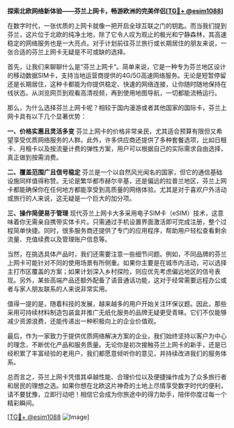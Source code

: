 **探索北欧网络新体验——芬兰上网卡，畅游欧洲的完美伴侣[[TG💪+ @esim1088](https://t.me/s/esim1088)]**

在数字时代，一张优质的上网卡就像一把开启全球互联之门的钥匙。而当我们提到芬兰，这片位于北欧的纯净土地，除了它令人叹为观止的极光和宁静森林，其高速稳定的网络服务也是一大亮点。对于计划前往芬兰旅行或长期居住的朋友来说，一张合适的芬兰上网卡无疑是不可或缺的选择。

首先，让我们来聊聊什么是“芬兰上网卡”。简单来说，它是一种专为芬兰地区设计的移动数据SIM卡，支持当地运营商提供的4G/5G高速网络服务。无论是短暂停留还是长期居住，这种卡都能为你提供稳定、快速的网络连接，让你随时随地保持在线状态。从浏览网页到观看高清视频，再到使用地图导航，一切都能流畅运行。

那么，为什么选择芬兰上网卡呢？相较于国内漫游或者其他国家的国际卡，芬兰上网卡具有以下几个显著优势：

**一、价格实惠且灵活多变**
芬兰上网卡的价格非常亲民，尤其适合预算有限但又希望享受优质网络服务的人群。此外，许多供应商还提供了多种套餐选项，比如日租卡、月租卡以及按流量计费的弹性方案，用户可以根据自己的实际需求自由选择，真正做到按需消费。

**二、覆盖范围广且信号稳定**
芬兰是一个以自然风光闻名的国家，但它的通信基础设施同样值得称赞。无论是繁华都市赫尔辛基，还是偏远的拉普兰地区，芬兰上网卡都能确保你在任何地方都能享受到高质量的网络体验。尤其是对于喜欢户外活动或旅行的人来说，这无疑是一个巨大的加分项。

**三、操作简便易于管理**
现代芬兰上网卡大多采用电子SIM卡（eSIM）技术，这意味着你无需亲自携带实体卡片。只需通过手机设置界面激活即可完成注册，整个过程简单快捷。同时，很多服务商还提供了专门的应用程序，帮助用户轻松查看剩余流量、充值续费以及管理账户信息等。

当然，在挑选具体产品时，我们还需要注意一些细节问题。例如，不同品牌的芬兰上网卡可能针对不同的使用场景有所侧重。如果你主要是在城市内活动，可以选择主打市区覆盖的方案；如果计划深入乡村探险，则应优先考虑偏远地区的信号表现。另外，某些高端产品还额外配备了语音通话功能，这对于经常需要远程办公或者与家人朋友联系的人来说非常实用。

值得一提的是，随着科技的发展，越来越多的用户开始关注环保议题。因此，那些采用可持续材料制造包装盒并推广无纸化服务的品牌无疑更受青睐。它们不仅能够减少资源浪费，还能传递出一种积极向上的企业价值观。

最后，作为一家致力于提供优质网络解决方案的企业，我们始终坚持以客户为中心的理念，不断优化产品和服务质量。无论你是初次接触芬兰上网卡的新手，还是已经积累了丰富经验的老用户，我们都愿意倾听你的意见，并持续改进我们的服务体系。

总而言之，芬兰上网卡凭借其卓越性能、合理价位以及便捷操作成为了众多旅行者和居民的理想之选。如果你想在北欧这片神奇的土地上尽情享受数字时代的便利，请不要犹豫，立即行动吧！相信它会成为你旅途中的得力助手，陪伴你度过每一个精彩瞬间。

[[TG💪+ @esim1088](https://t.me/s/esim1088) ![Image](https://i.postimg.cc/4NQfJmqS/Snipaste-2025-05-13-00-14-12.png)]